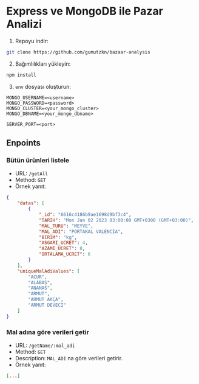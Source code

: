 # Express ve MongoDB ile Pazar Analizi

1. Repoyu indir:

```bash
git clone https://github.com/gumutzkn/bazaar-analysis
```

2. Bağımlılıkları yükleyin:

```bash
npm install
```

3. `env` dosyası oluşturun:

```env
MONGO_USERNAME=<username>
MONGO_PASSWORD=<password>
MONGO_CLUSTER=<your_mongo_cluster>
MONGO_DBNAME=<your_mongo_dbname>

SERVER_PORT=<port>
```

## Enpoints

### Bütün ürünleri listele

- URL: `/getAll`
- Method: `GET`
- Örnek yanıt:

```json
{
	"datas": [
		{
			"_id": "6616c4186b9ae1698d9bf3c4",
			"TARIH": "Mon Jan 02 2023 03:00:00 GMT+0300 (GMT+03:00)",
			"MAL_TURU": "MEYVE",
			"MAL_ADI": "PORTAKAL VALENCIA",
			"BIRIM": "kg",
			"ASGARI_UCRET": 4,
			"AZAMI_UCRET": 8,
			"ORTALAMA_UCRET": 6
		}
	],
	"uniqueMalAdiValues": [
		"ACUR",
		"ALABAŞ",
		"ANANAS",
		"ARMUT",
		"ARMUT AKÇA",
		"ARMUT DEVECI"
	]
}
```

### Mal adına göre verileri getir

- URL: `/getName/:mal_adi`
- Method: `GET`
- Description: `MAL_ADI` na göre verileri getirir.
- Örnek yanıt:

```json
[...]
```
